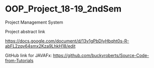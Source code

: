 # OOP_Project_18-19_2ndSem
Project Management System

Project abstract link 

https://docs.google.com/document/d/13v1gPbDIyHbqht0s-R-abFL2zqv64smx2Kza9LhkH18/edit

GitHub link for JAVAFx:
https://github.com/buckyroberts/Source-Code-from-Tutorials
